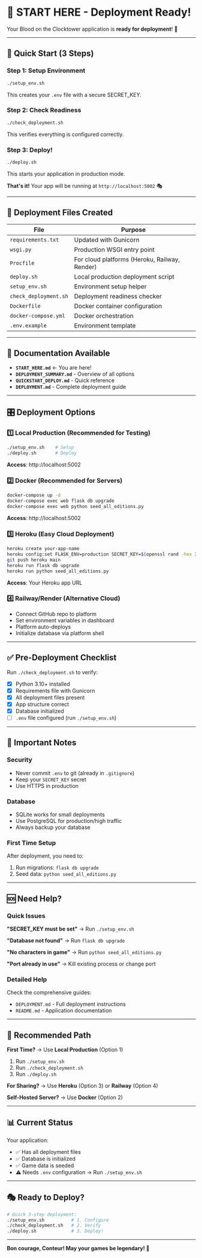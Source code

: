 # 🎯 START HERE - Deployment Ready!

Your Blood on the Clocktower application is **ready for deployment**! 🎉

---

## 🚀 Quick Start (3 Steps)

### Step 1: Setup Environment
```bash
./setup_env.sh
```
This creates your `.env` file with a secure SECRET_KEY.

### Step 2: Check Readiness
```bash
./check_deployment.sh
```
This verifies everything is configured correctly.

### Step 3: Deploy!
```bash
./deploy.sh
```
This starts your application in production mode.

**That's it!** Your app will be running at `http://localhost:5002` 🎭

---

## 📁 Deployment Files Created

| File | Purpose |
|------|---------|
| `requirements.txt` | Updated with Gunicorn |
| `wsgi.py` | Production WSGI entry point |
| `Procfile` | For cloud platforms (Heroku, Railway, Render) |
| `deploy.sh` | Local production deployment script |
| `setup_env.sh` | Environment setup helper |
| `check_deployment.sh` | Deployment readiness checker |
| `Dockerfile` | Docker container configuration |
| `docker-compose.yml` | Docker orchestration |
| `.env.example` | Environment template |

---

## 📖 Documentation Available

- **`START_HERE.md`** ← You are here!
- **`DEPLOYMENT_SUMMARY.md`** - Overview of all options
- **`QUICKSTART_DEPLOY.md`** - Quick reference
- **`DEPLOYMENT.md`** - Complete deployment guide

---

## 🎛️ Deployment Options

### 1️⃣ Local Production (Recommended for Testing)
```bash
./setup_env.sh    # Setup
./deploy.sh       # Deploy
```
**Access**: http://localhost:5002

### 2️⃣ Docker (Recommended for Servers)
```bash
docker-compose up -d
docker-compose exec web flask db upgrade
docker-compose exec web python seed_all_editions.py
```
**Access**: http://localhost:5002

### 3️⃣ Heroku (Easy Cloud Deployment)
```bash
heroku create your-app-name
heroku config:set FLASK_ENV=production SECRET_KEY=$(openssl rand -hex 32)
git push heroku main
heroku run flask db upgrade
heroku run python seed_all_editions.py
```
**Access**: Your Heroku app URL

### 4️⃣ Railway/Render (Alternative Cloud)
- Connect GitHub repo to platform
- Set environment variables in dashboard
- Platform auto-deploys
- Initialize database via platform shell

---

## ✅ Pre-Deployment Checklist

Run `./check_deployment.sh` to verify:

- [x] Python 3.10+ installed
- [x] Requirements file with Gunicorn
- [x] All deployment files present
- [x] App structure correct
- [x] Database initialized
- [ ] `.env` file configured (run `./setup_env.sh`)

---

## 🔑 Important Notes

### Security
- Never commit `.env` to git (already in `.gitignore`)
- Keep your `SECRET_KEY` secret
- Use HTTPS in production

### Database
- SQLite works for small deployments
- Use PostgreSQL for production/high traffic
- Always backup your database

### First Time Setup
After deployment, you need to:
1. Run migrations: `flask db upgrade`
2. Seed data: `python seed_all_editions.py`

---

## 🆘 Need Help?

### Quick Issues

**"SECRET_KEY must be set"**
→ Run `./setup_env.sh`

**"Database not found"**
→ Run `flask db upgrade`

**"No characters in game"**
→ Run `python seed_all_editions.py`

**"Port already in use"**
→ Kill existing process or change port

### Detailed Help

Check the comprehensive guides:
- `DEPLOYMENT.md` - Full deployment instructions
- `README.md` - Application documentation

---

## 🎯 Recommended Path

**First Time?** → Use **Local Production** (Option 1)
1. Run `./setup_env.sh`
2. Run `./check_deployment.sh`
3. Run `./deploy.sh`

**For Sharing?** → Use **Heroku** (Option 3) or **Railway** (Option 4)

**Self-Hosted Server?** → Use **Docker** (Option 2)

---

## 📊 Current Status

Your application:
- ✅ Has all deployment files
- ✅ Database is initialized
- ✅ Game data is seeded
- ⚠️ Needs `.env` configuration → Run `./setup_env.sh`

---

## 🎭 Ready to Deploy?

```bash
# Quick 3-step deployment:
./setup_env.sh          # 1. Configure
./check_deployment.sh   # 2. Verify
./deploy.sh             # 3. Deploy!
```

---

**Bon courage, Conteur! May your games be legendary! 🎲**
